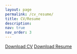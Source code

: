 ```yaml
---
layout: page
permalink: /cv_resume/
title: CV/Resume
description: 
nav: true
nav_order: 3
---
```


[Download CV](/assets/pdf/cv_sz.pdf)
[Download Resume](/assets/pdf/resume_sz.pdf)

